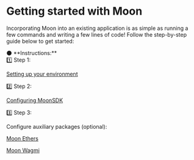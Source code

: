 # Getting started with Moon

Incorporating Moon into an existing application is as simple as running a few commands and writing a few lines of code! Follow the step-by-step guide below to get started:

<aside>
🌑 **Instructions:**

<aside>
1️⃣ Step 1:

[Setting up your environment](Getting%20started%20with%20Moon%20916ac83bad5646adb704eeaf6bcde252/Setting%20up%20your%20environment%2032b57ad944024d15820170ee8ae42214.md)

</aside>

<aside>
2️⃣ Step 2:

[Configuring MoonSDK](Getting%20started%20with%20Moon%20916ac83bad5646adb704eeaf6bcde252/Configuring%20MoonSDK%20e55c9e70464c4515ae898ff3cc1a9a1d.md)

</aside>

<aside>
3️⃣ Step 3:

Configure auxiliary packages (optional):

[Moon Ethers](Additional%20Moon%20packages%207ca327c0bb2846d88b8ba5bc6caeaead/Moon%20Ethers%20f381fbf881c647e1aab3d43fb4ad0600.md) 

[Moon Wagmi](Additional%20Moon%20packages%207ca327c0bb2846d88b8ba5bc6caeaead/Moon%20Wagmi%203d44fd4699594c2397129482dc52589f.md) 

</aside>

</aside>